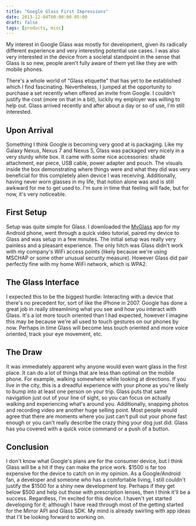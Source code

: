 ```yaml
---
title: "Google Glass First Impressions"
date: 2013-12-04T00:00:00-05:00
draft: false
tags: [products, misc]
---
```


My interest in Google Glass was mostly for development, given its radically different experience and very interesting potential use cases. I was also very interested in the device from a societal standpoint in the sense that Glass is so new, people aren't fully aware of them yet like they are with mobile phones.

<!--more-->

There's a whole world of "Glass etiquette" that has yet to be established which I find fascinating. Nevertheless, I jumped at the opportunity to purchase a set recently when offered an invite from Google. I couldn't justify the cost (more on that in a bit), luckily my employer was willing to help out. Glass arrived recently and after about a day or so of use, I'm still interested.

## Upon Arrival
Something I think Google is becoming very good at is packaging. Like my Galaxy Nexus, Nexus 7 and Nexus 5, Glass was packaged very nicely in a very sturdy white box. It came with some nice accessories: shade attachment, ear piece, USB cable, power adapter and pouch. The visuals inside the box demonstrating where things were and what they did was very beneficial for this completely alien device I was receiving. Additionally, having never worn glasses in my life, that notion alone was and is still awkward for me to get used to. I'm sure in time that feeling will fade, but for now, it's very noticeable.

## First Setup
Setup was quite simple for Glass. I downloaded the <a title="MyGlass - Google Play" href="https://play.google.com/store/apps/details?id=com.google.glass.companion" target="_blank">MyGlass</a> app for my Android phone, went through a quick video tutorial, paired my device to Glass and was setup in a few minutes. The initial setup was really very painless and a pleasant experience. The only hitch was Glass didn't work with my company's WiFi access points (likely because we're using MSCHAP or some other unusual security measure). However Glass did pair perfectly fine with my home WiFi network, which is WPA2.

## The Glass Interface
I expected this to be the biggest hurdle: Interacting with a device that there's no precedent for, sort of like the iPhone in 2007. Google has done a great job in really streamlining what you see and how you interact with Glass. It's a lot more touch oriented than I had expected, however I imagine this may be because we're all used to touch gestures on our phones by now. Perhaps in time Glass will become less touch oriented and more voice oriented, track your eye movement, etc.

## The Draw
It was immediately apparent why anyone would even want glass in the first place. It can do a lot of things that are less than optimal on the mobile phone. For example, walking somewhere while looking at directions. If you live in the city, this is a dreadful experience with your phone as you're likely to bump into at least one person on your trip. Glass puts that same navigation just out of your line of sight, so you can focus on actually walking and experiencing what's around you. Additionally, snapping photos and recording video are another huge selling point. Most people would agree that there are moments where you just can't pull out your phone fast enough or you can't really describe the crazy thing your dog just did. Glass has you covered with a quick voice command or a push of a button.

## Conclusion
I don't know what Google's plans are for the consumer device, but I think Glass will be a hit if they can make the price work. $1500 is far too expensive for the device to catch on in my opinion. As a Google/Android fan, a developer and someone who has a comfortable living, I still couldn't justify the $1500 for a shiny new development toy. Perhaps if they get below $500 and help out those with prescription lenses, then I think it'll be a success. Regardless, I'm excited for this device. I haven't yet started developing for it; although I have read through most of the getting started for the Mirror API and Glass SDK. My mind is already swirling with app ideas that I'll be looking forward to working on.
